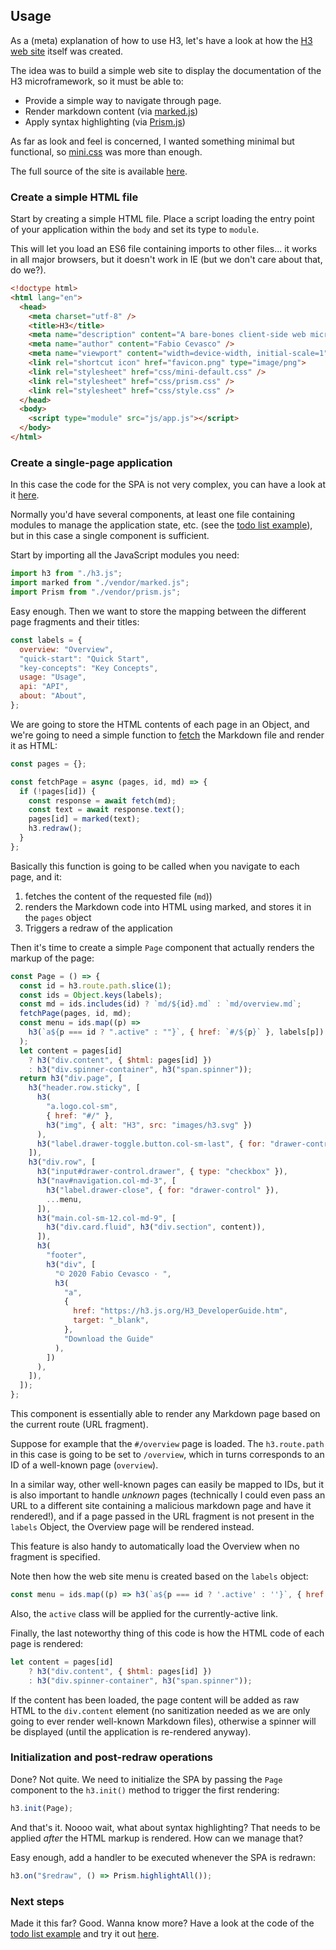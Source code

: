 ## Usage

As a (meta) explanation of how to use H3, let's have a look at how the [H3 web site](https://h3.js.org) itself was created.

The idea was to build a simple web site to display the documentation of the H3 microframework, so it must be able to:

* Provide a simple way to navigate through page.
* Render markdown content (via [marked.js](https://marked.js.org/#/README.md#README.md))
* Apply syntax highlighting (via [Prism.js](https://prismjs.com/))

As far as look and feel is concerned, I wanted something minimal but functional, so [mini.css](https://minicss.org/) was more than enough.

The full source of the site is available [here](https://github.com/h3rald/h3/tree/master/docs).

### Create a simple HTML file

Start by creating a simple HTML file. Place a script loading the entry point of your application within the `body` and set its type to `module`. 

This will let you load an ES6 file containing imports to other files... it works in all major browsers, but it doesn't work in IE (but we don't care about that, do we?).

```html
<!doctype html>
<html lang="en">
  <head>
    <meta charset="utf-8" />
    <title>H3</title>
    <meta name="description" content="A bare-bones client-side web microframework" />
    <meta name="author" content="Fabio Cevasco" />
    <meta name="viewport" content="width=device-width, initial-scale=1" />
    <link rel="shortcut icon" href="favicon.png" type="image/png">
    <link rel="stylesheet" href="css/mini-default.css" />
    <link rel="stylesheet" href="css/prism.css" />
    <link rel="stylesheet" href="css/style.css" />
  </head>
  <body>
    <script type="module" src="js/app.js"></script>
  </body>
</html>
```

### Create a single-page application

In this case the code for the SPA is not very complex, you can have a look at it [here](https://github.com/h3rald/h3/blob/master/docs/js/app.js).

Normally you'd have several components, at least one file containing modules to manage the application state, etc. (see the [todo list example](https://github.com/h3rald/h3/tree/master/docs/example)), but in this case a single component is sufficient.

Start by importing all the JavaScript modules you need:

```js
import h3 from "./h3.js";
import marked from "./vendor/marked.js";
import Prism from "./vendor/prism.js";
```

Easy enough. Then we want to store the mapping between the different page fragments and their titles:

```js
const labels = {
  overview: "Overview",
  "quick-start": "Quick Start",
  "key-concepts": "Key Concepts",
  usage: "Usage",
  api: "API",
  about: "About",
};
```

We are going to store the HTML contents of each page in an Object, and we're going to need a simple function to [fetch](https://developer.mozilla.org/en-US/docs/Web/API/Fetch_API) the Markdown file and render it as HTML:


```js
const pages = {};

const fetchPage = async (pages, id, md) => {
  if (!pages[id]) {
    const response = await fetch(md);
    const text = await response.text();
    pages[id] = marked(text);
    h3.redraw();
  }
};
```

Basically this function is going to be called when you navigate to each page, and it:

1. fetches the content of the requested file (`md`))
2. renders the Markdown code into HTML using marked, and stores it in the `pages` object
3. Triggers a redraw of the application

Then it's time to create a simple `Page` component that actually renders the markup of the page:

```js
const Page = () => {
  const id = h3.route.path.slice(1);
  const ids = Object.keys(labels);
  const md = ids.includes(id) ? `md/${id}.md` : `md/overview.md`;
  fetchPage(pages, id, md);
  const menu = ids.map((p) =>
    h3(`a${p === id ? ".active" : ""}`, { href: `#/${p}` }, labels[p])
  );
  let content = pages[id]
    ? h3("div.content", { $html: pages[id] })
    : h3("div.spinner-container", h3("span.spinner"));
  return h3("div.page", [
    h3("header.row.sticky", [
      h3(
        "a.logo.col-sm",
        { href: "#/" },
        h3("img", { alt: "H3", src: "images/h3.svg" })
      ),
      h3("label.drawer-toggle.button.col-sm-last", { for: "drawer-control" }),
    ]),
    h3("div.row", [
      h3("input#drawer-control.drawer", { type: "checkbox" }),
      h3("nav#navigation.col-md-3", [
        h3("label.drawer-close", { for: "drawer-control" }),
        ...menu,
      ]),
      h3("main.col-sm-12.col-md-9", [
        h3("div.card.fluid", h3("div.section", content)),
      ]),
      h3(
        "footer",
        h3("div", [
          "© 2020 Fabio Cevasco · ",
          h3(
            "a",
            {
              href: "https://h3.js.org/H3_DeveloperGuide.htm",
              target: "_blank",
            },
            "Download the Guide"
          ),
        ])
      ),
    ]),
  ]);
};
```

This component is essentially able to render any Markdown page based on the current route (URL fragment). 

Suppose for example that the `#/overview` page is loaded. The `h3.route.path` in this case is going to be set to `/overview`, which in turns corresponds to an ID of a well-known page (`overview`).

In a similar way, other well-known pages can easily be mapped to IDs, but it is also important to handle _unknown_ pages (technically I could even pass an URL to a different site containing a malicious markdown page and have it rendered!), and if a page passed in the URL fragment is not present in the `labels` Object, the Overview page will be rendered instead.

This feature is also handy to automatically load the Overview when no fragment is specified.

Note then how the web site menu is created based on the `labels` object:

```js
const menu = ids.map((p) => h3(`a${p === id ? '.active' : ''}`, { href: `#/${p}` }, labels[p]));
```

Also, the `active` class will be applied for the currently-active link.

Finally, the last noteworthy thing of this code is how the HTML code of each page is rendered:

```js
let content = pages[id]
    ? h3("div.content", { $html: pages[id] })
    : h3("div.spinner-container", h3("span.spinner"));
```

If the content has been loaded, the page content will be added as raw HTML to the `div.content` element (no sanitization needed as we are only going to ever render well-known Markdown files), otherwise a spinner will be displayed (until the application is re-rendered anyway).

### Initialization and post-redraw operations

Done? Not quite. We need to initialize the SPA by passing the `Page` component to the `h3.init()` method to trigger the first rendering:

```js
h3.init(Page);
```

And that's it. Noooo wait, what about syntax highlighting? That needs to be applied _after_ the HTML markup is rendered. How can we manage that?

Easy enough, add a handler to be executed whenever the SPA is redrawn:

```js
h3.on("$redraw", () => Prism.highlightAll());
```

### Next steps

Made it this far? Good. Wanna know more? Have a look at the code of the [todo list example](https://github.com/h3rald/h3/tree/master/docs/example) and try it out [here](https://h3.js.org/example/index.html).